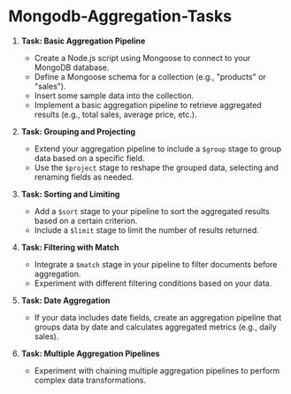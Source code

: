 # Mongodb-Aggregation-Tasks

1. **Task: Basic Aggregation Pipeline**

   - Create a Node.js script using Mongoose to connect to your MongoDB database.
   - Define a Mongoose schema for a collection (e.g., "products" or "sales").
   - Insert some sample data into the collection.
   - Implement a basic aggregation pipeline to retrieve aggregated results (e.g., total sales, average price, etc.).

2. **Task: Grouping and Projecting**

   - Extend your aggregation pipeline to include a `$group` stage to group data based on a specific field.
   - Use the `$project` stage to reshape the grouped data, selecting and renaming fields as needed.


3. **Task: Sorting and Limiting**

   - Add a `$sort` stage to your pipeline to sort the aggregated results based on a certain criterion.
   - Include a `$limit` stage to limit the number of results returned.

4. **Task: Filtering with Match**

   - Integrate a `$match` stage in your pipeline to filter documents before aggregation.
   - Experiment with different filtering conditions based on your data.

5. **Task: Date Aggregation**

   - If your data includes date fields, create an aggregation pipeline that groups data by date and calculates aggregated metrics (e.g., daily sales).


8. **Task: Multiple Aggregation Pipelines**

   - Experiment with chaining multiple aggregation pipelines to perform complex data transformations.


